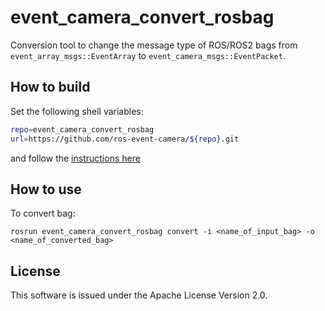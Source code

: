 # event_camera_convert_rosbag

Conversion tool to change the message type of ROS/ROS2 bags from
``event_array_msgs::EventArray`` to
``event_camera_msgs::EventPacket``.

## How to build

Set the following shell variables:
```bash
repo=event_camera_convert_rosbag
url=https://github.com/ros-event-camera/${repo}.git
```
and follow the [instructions here](https://github.com/ros-misc-utilities/.github/blob/master/docs/build_ros_repository.md)


## How to use

To convert bag:
```
rosrun event_camera_convert_rosbag convert -i <name_of_input_bag> -o <name_of_converted_bag>
```

## License

This software is issued under the Apache License Version 2.0.
